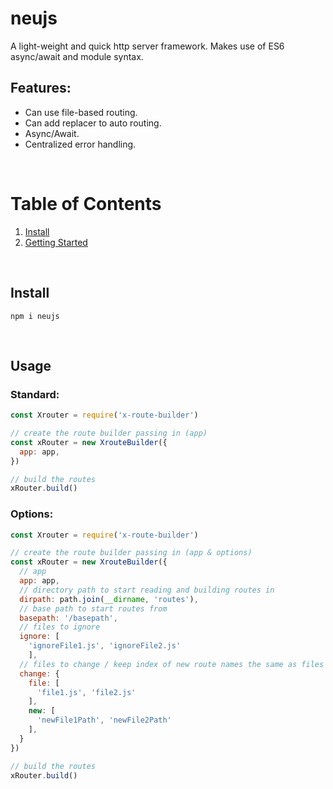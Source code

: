 
# neujs

A light-weight and quick http server framework. Makes use of ES6 async/await and module syntax.


## Features:

- Can use file-based routing.
- Can add replacer to auto routing.
- Async/Await.
- Centralized error handling.

<br />

# Table of Contents
1. [ Install ](#install) <br />
2. [ Getting Started ](#examples) <br />

<br />

<a name="install"></a>
## Install

```console
npm i neujs 
```

<br />

<a name="examples"></a>
## Usage


### Standard:

```js
const Xrouter = require('x-route-builder')

// create the route builder passing in (app)
const xRouter = new XrouteBuilder({
  app: app,
})

// build the routes
xRouter.build()
```


### Options:

```js
const Xrouter = require('x-route-builder')

// create the route builder passing in (app & options)
const xRouter = new XrouteBuilder({
  // app
  app: app,
  // directory path to start reading and building routes in
  dirpath: path.join(__dirname, 'routes'),
  // base path to start routes from
  basepath: '/basepath',
  // files to ignore
  ignore: [
    'ignoreFile1.js', 'ignoreFile2.js'
    ],
  // files to change / keep index of new route names the same as files
  change: {
    file: [
      'file1.js', 'file2.js'
    ],
    new: [
      'newFile1Path', 'newFile2Path'
    ],
  }
})

// build the routes
xRouter.build()
```

